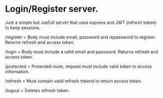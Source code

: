 # Login/Register server.

Just a simple but usefull server that uses express and JWT (refresh token) to keep sessions.

/register = Body must include email, password and repassword to register. Returns refresh and access token.

/login = Body must include a valid email and password. Returns refresh and access token.

/protected = Protected route, request must include valid token to access information. 

/refresh = Must contain valid refresh tokend to return access token.

/logout = Deletes refresh token.
